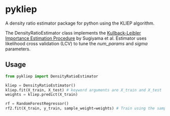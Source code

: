 # pykliep
A density ratio estimator package for python using the KLIEP algorithm.

The DensityRatioEstimator class implements the [Kullback-Leibler Importance Estimation Procedure](http://proceedings.mlr.press/v38/sasaki15.pdf) by Sugiyama et al. Estimator uses likelihood cross validation (LCV) to tune the *num_params* and *sigma* parameters.

## Usage

```python
from pykliep import DensityRatioEstimator 

kliep = DensityRatioEstimator()
kliep.fit(X_train, X_test) # keyword arguments are X_train and X_test
weights = kliep.predict(X_train)

rf = RandomForestRegressor()
rf2.fit(X_train, y_train, sample_weight=weights) # Train using the sample weights!

```
